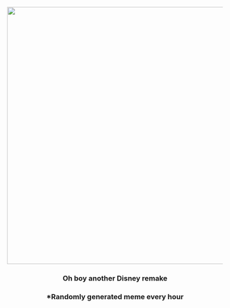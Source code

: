 <p align="center">
        <img src="https://i.imgur.com/k5SrQ7E.jpg" width="600" height="600">
        </p>
        <h3 align="center">Oh boy another Disney remake</h3>
        <h3 align="center">*Randomly generated meme every hour</h3>
    